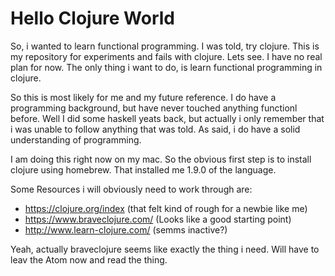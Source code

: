 Hello Clojure World
===================

So, i wanted to learn functional programming. I was told, try clojure. This
is my repository for experiments and fails with clojure. Lets see. I have no
real plan for now. The only thing i want to do, is learn functional programming
in clojure.

So this is most likely for me and my future reference. I do have
a programming background, but have never touched anything functionl before. Well
I did some haskell yeats back, but actually i only remember that i was unable
to follow anything that was told. As said, i do have a solid understanding
of programming.

I am doing this right now on my mac. So the obvious first step is
to install clojure using homebrew. That installed me 1.9.0 of the language.

Some Resources i will obviously need to work through are:

 * https://clojure.org/index (that felt kind of rough for a newbie like me)
 * https://www.braveclojure.com/ (Looks like a good starting point)
 * http://www.learn-clojure.com/ (semms inactive?)

Yeah, actually braveclojure seems like exactly the thing i need. Will have
to leav the Atom now and read the thing.
